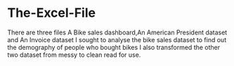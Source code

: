 # The-Excel-File
There are three files
A Bike sales dashboard,An American President dataset and An Invoice dataset
I sought to analyse the bike sales dataset to find out the demography of people who bought bikes 
I also transformed the other two dataset from messy to clean read for use.
